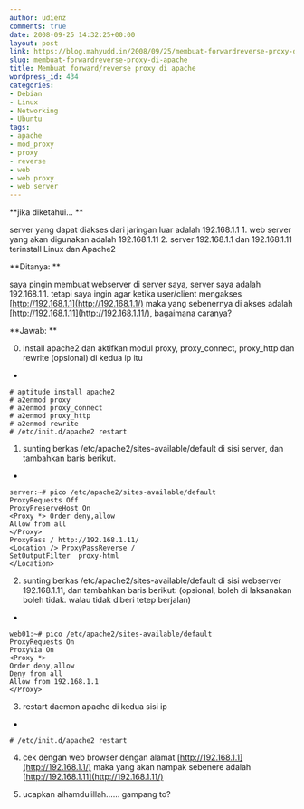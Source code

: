 ```yaml
---
author: udienz
comments: true
date: 2008-09-25 14:32:25+00:00
layout: post
link: https://blog.mahyudd.in/2008/09/25/membuat-forwardreverse-proxy-di-apache.html
slug: membuat-forwardreverse-proxy-di-apache
title: Membuat forward/reverse proxy di apache
wordpress_id: 434
categories:
- Debian
- Linux
- Networking
- Ubuntu
tags:
- apache
- mod_proxy
- proxy
- reverse
- web
- web proxy
- web server
---
```


**jika diketahui... **




server yang dapat diakses dari jaringan luar adalah 192.168.1.1 1. web server yang akan digunakan adalah 192.168.1.11 2. server 192.168.1.1 dan 192.168.1.11 terinstall Linux dan Apache2




**Ditanya: **




saya pingin membuat webserver di server saya, server saya adalah 192.168.1.1. tetapi saya ingin agar ketika user/client mengakses [http://192.168.1.1](http://192.168.1.1/) maka yang sebenernya di akses adalah [http://192.168.1.11](http://192.168.1.11/), bagaimana caranya?




**Jawab: **




0. install apache2 dan aktifkan modul proxy, proxy_connect, proxy_http dan rewrite (opsional) di kedua ip itu






	
  * 

    
    # aptitude install apache2
    # a2enmod proxy
    # a2enmod proxy_connect
    # a2enmod proxy_http
    # a2enmod rewrite
    # /etc/init.d/apache2 restart







1. sunting berkas /etc/apache2/sites-available/default di sisi server, dan tambahkan baris berikut.






	
  * 

    
    server:~# pico /etc/apache2/sites-available/default
    ProxyRequests Off
    ProxyPreserveHost On
    <Proxy *> Order deny,allow
    Allow from all
    </Proxy>
    ProxyPass / http://192.168.1.11/
    <Location /> ProxyPassReverse /
    SetOutputFilter  proxy-html
    </Location>







2. sunting berkas /etc/apache2/sites-available/default di sisi webserver 192.168.1.11, dan tambahkan baris berikut: (opsional, boleh di laksanakan boleh tidak. walau tidak diberi tetep berjalan)






	
  * 

    
    web01:~# pico /etc/apache2/sites-available/default
    ProxyRequests On
    ProxyVia On
    <Proxy *>
    Order deny,allow
    Deny from all
    Allow from 192.168.1.1
    </Proxy>







3. restart daemon apache di kedua sisi ip






	
  * 

    
    # /etc/init.d/apache2 restart







4. cek dengan web browser dengan alamat [http://192.168.1.1](http://192.168.1.1/) maka yang akan nampak sebenere adalah [http://192.168.1.11](http://192.168.1.11/)


5. ucapkan alhamdulillah...... gampang to?
